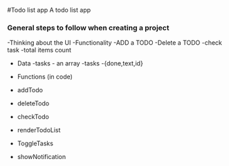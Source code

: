 #Todo list app 
A todo list app

### General steps to follow when creating a project

-Thinking about the UI
-Functionality
 -ADD a TODO
 -Delete a TODO
 -check task
 -total items count

- Data
 -tasks - an array
 -tasks -{done,text,id}

- Functions (in code)
 - addTodo
 - deleteTodo
 - checkTodo
 - renderTodoList
 - ToggleTasks
 - showNotification
